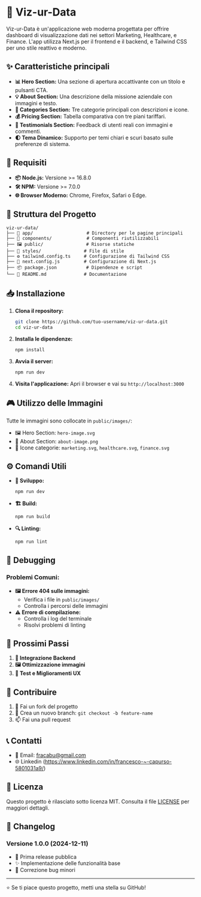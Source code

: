 # 🎨 Viz-ur-Data
Viz-ur-Data è un'applicazione web moderna progettata per offrire dashboard di visualizzazione dati nei settori Marketing, Healthcare, e Finance. L'app utilizza Next.js per il frontend e il backend, e Tailwind CSS per uno stile reattivo e moderno.

## ✨ Caratteristiche principali
- **📊 Hero Section:** Una sezione di apertura accattivante con un titolo e pulsanti CTA.
- **💡 About Section:** Una descrizione della missione aziendale con immagini e testo.
- **🎯 Categories Section:** Tre categorie principali con descrizioni e icone.
- **💰 Pricing Section:** Tabella comparativa con tre piani tariffari.
- **👥 Testimonials Section:** Feedback di utenti reali con immagini e commenti.
- **🌓 Tema Dinamico:** Supporto per temi chiari e scuri basato sulle preferenze di sistema.

## 🔧 Requisiti
- **📦 Node.js:** Versione >= 16.8.0
- **🛠️ NPM:** Versione >= 7.0.0
- **🌐 Browser Moderno:** Chrome, Firefox, Safari o Edge.

## 📁 Struttura del Progetto
```
viz-ur-data/
├── 📱 app/                    # Directory per le pagine principali
├── 🧩 components/             # Componenti riutilizzabili
├── 🖼️ public/                # Risorse statiche
├── 🎨 styles/                # File di stile
├── ⚙️ tailwind.config.ts     # Configurazione di Tailwind CSS
├── 🔧 next.config.js         # Configurazione di Next.js
├── 📦 package.json           # Dipendenze e script
└── 📝 README.md              # Documentazione
```

## 📥 Installazione
1. **Clona il repository:**
   ```bash
   git clone https://github.com/tuo-username/viz-ur-data.git
   cd viz-ur-data
   ```
2. **Installa le dipendenze:**
   ```bash
   npm install
   ```
3. **Avvia il server:**
   ```bash
   npm run dev
   ```
4. **Visita l'applicazione:**
   Apri il browser e vai su `http://localhost:3000`

## 🎮 Utilizzo delle Immagini
Tutte le immagini sono collocate in `public/images/`:
- 🖼️ Hero Section: `hero-image.svg`
- 🏢 About Section: `about-image.png`
- 🎯 Icone categorie: `marketing.svg`, `healthcare.svg`, `finance.svg`

## ⚙️ Comandi Utili
- **🔨 Sviluppo:**
  ```bash
  npm run dev
  ```
- **🏗️ Build:**
  ```bash
  npm run build
  ```
- **🔍 Linting:**
  ```bash
  npm run lint
  ```

## 🐛 Debugging
### Problemi Comuni:
- **🖼️ Errore 404 sulle immagini:**
  - Verifica i file in `public/images/`
  - Controlla i percorsi delle immagini
- **⚠️ Errore di compilazione:**
  - Controlla i log del terminale
  - Risolvi problemi di linting

## 🚀 Prossimi Passi
1. **🔄 Integrazione Backend**
2. **🖼️ Ottimizzazione immagini**
3. **🧪 Test e Miglioramenti UX**

## 🤝 Contribuire
1. 🍴 Fai un fork del progetto
2. 🌿 Crea un nuovo branch: `git checkout -b feature-name`
3. 📫 Fai una pull request

## 📞 Contatti
- 📧 Email: fracabu@gmail.com
- 🌐 Linkedin (https://www.linkedin.com/in/francesco-~-capurso-5801031a9/)


## 📝 Licenza
Questo progetto è rilasciato sotto licenza MIT. Consulta il file [LICENSE](LICENSE) per maggiori dettagli.

## 🔄 Changelog
### Versione 1.0.0 (2024-12-11)
- 🎉 Prima release pubblica
- ✨ Implementazione delle funzionalità base
- 🔧 Correzione bug minori

---
⭐️ Se ti piace questo progetto, metti una stella su GitHub!